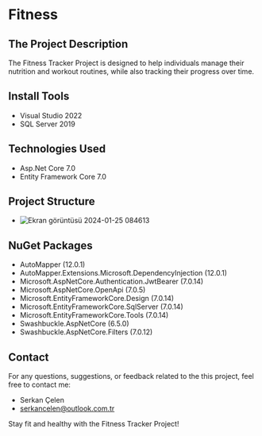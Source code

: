 # Fitness

## The Project Description
The Fitness Tracker Project is designed to help individuals manage their nutrition and workout routines, while also tracking their progress over time.

## Install Tools
- Visual Studio 2022
- SQL Server 2019

## Technologies Used

- Asp.Net Core 7.0
- Entity Framework Core 7.0

## Project Structure

- ![Ekran görüntüsü 2024-01-25 084613](https://github.com/serkancelen/Fitness/assets/139682589/23606f03-926a-490c-b20a-6aef85d6e517)

## NuGet Packages

- AutoMapper (12.0.1)
- AutoMapper.Extensions.Microsoft.DependencyInjection (12.0.1)
- Microsoft.AspNetCore.Authentication.JwtBearer (7.0.14)
- Microsoft.AspNetCore.OpenApi (7.0.5)
- Microsoft.EntityFrameworkCore.Design (7.0.14)
- Microsoft.EntityFrameworkCore.SqlServer (7.0.14)
- Microsoft.EntityFrameworkCore.Tools (7.0.14)
- Swashbuckle.AspNetCore (6.5.0)
- Swashbuckle.AspNetCore.Filters (7.0.12)
  
## Contact
For any questions, suggestions, or feedback related to the this project, feel free to contact me:

- Serkan Çelen
- serkancelen@outlook.com.tr
  
Stay fit and healthy with the Fitness Tracker Project!
